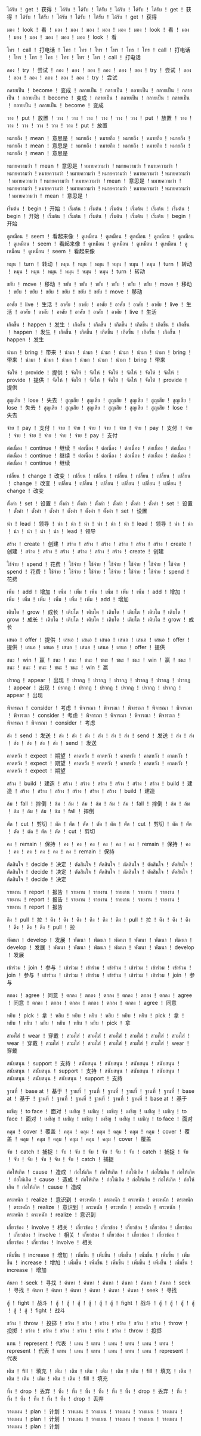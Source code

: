 ได้รับ	！	get	！	获得	！	ได้รับ	！	ได้รับ	！	ได้รับ	！	ได้รับ	！	ได้รับ	！	ได้รับ	！	get	！	获得	！	ได้รับ	！	ได้รับ	！	ได้รับ	！	ได้รับ	！	ได้รับ	！	ได้รับ	！	get	！	获得

มอง	！	look	！	看	！	มอง	！	มอง	！	มอง	！	มอง	！	มอง	！	มอง	！	look	！	看	！	มอง	！	มอง	！	มอง	！	มอง	！	มอง	！	มอง	！	look	！	看

โทร	！	call	！	打电话	！	โทร	！	โทร	！	โทร	！	โทร	！	โทร	！	โทร	！	call	！	打电话	！	โทร	！	โทร	！	โทร	！	โทร	！	โทร	！	โทร	！	call	！	打电话

ลอง	！	try	！	尝试	！	ลอง	！	ลอง	！	ลอง	！	ลอง	！	ลอง	！	ลอง	！	try	！	尝试	！	ลอง	！	ลอง	！	ลอง	！	ลอง	！	ลอง	！	ลอง	！	try	！	尝试

กลายเป็น	！	become	！	变成	！	กลายเป็น	！	กลายเป็น	！	กลายเป็น	！	กลายเป็น	！	กลายเป็น	！	กลายเป็น	！	become	！	变成	！	กลายเป็น	！	กลายเป็น	！	กลายเป็น	！	กลายเป็น	！	กลายเป็น	！	กลายเป็น	！	become	！	变成

วาง	！	put	！	放置	！	วาง	！	วาง	！	วาง	！	วาง	！	วาง	！	วาง	！	put	！	放置	！	วาง	！	วาง	！	วาง	！	วาง	！	วาง	！	วาง	！	put	！	放置

หมายถึง	！	mean	！	意思是	！	หมายถึง	！	หมายถึง	！	หมายถึง	！	หมายถึง	！	หมายถึง	！	หมายถึง	！	mean	！	意思是	！	หมายถึง	！	หมายถึง	！	หมายถึง	！	หมายถึง	！	หมายถึง	！	หมายถึง	！	mean	！	意思是

หมายความว่า ！	mean	！	意思是	！หมายความว่า ！หมายความว่า ！หมายความว่า ！หมายความว่า ！หมายความว่า ！หมายความว่า ！หมายความว่า ！หมายความว่า ！หมายความว่า ！หมายความว่า ！หมายความว่า ！หมายความว่า ！mean	！	意思是	！หมายความว่า ！หมายความว่า ！หมายความว่า ！หมายความว่า ！หมายความว่า ！หมายความว่า ！หมายความว่า ！หมายความว่า ！ mean	！	意思是	！

เริ่มต้น	！	begin	！	开始	！	เริ่มต้น	！	เริ่มต้น	！	เริ่มต้น	！	เริ่มต้น	！	เริ่มต้น	！	เริ่มต้น	！	begin	！	开始	！	เริ่มต้น	！	เริ่มต้น	！	เริ่มต้น	！	เริ่มต้น	！	เริ่มต้น	！	เริ่มต้น	！	begin	！	开始

ดูเหมือน	！	seem	！	看起来像	！	ดูเหมือน	！	ดูเหมือน	！	ดูเหมือน	！	ดูเหมือน	！	ดูเหมือน	！	ดูเหมือน	！	seem	！	看起来像	！	ดูเหมือน	！	ดูเหมือน	！	ดูเหมือน	！	ดูเหมือน	！	ดูเหมือน	！	ดูเหมือน	！	seem	！	看起来像

หมุน	！	turn	！	转动	！	หมุน	！	หมุน	！	หมุน	！	หมุน	！	หมุน	！	หมุน	！	turn	！	转动	！	หมุน	！	หมุน	！	หมุน	！	หมุน	！	หมุน	！	หมุน	！	turn	！	转动

ขยับ	！	move	！	移动	！	ขยับ	！	ขยับ	！	ขยับ	！	ขยับ	！	ขยับ	！	ขยับ	！	move	！	移动	！	ขยับ	！	ขยับ	！	ขยับ	！	ขยับ	！	ขยับ	！	ขยับ	！	move	！	移动

อาศัย	！	live	！	生活	！	อาศัย	！	อาศัย	！	อาศัย	！	อาศัย	！	อาศัย	！	อาศัย	！	live	！	生活	！	อาศัย	！	อาศัย	！	อาศัย	！	อาศัย	！	อาศัย	！	อาศัย	！	live	！	生活

เกิดขึ้น	！	happen	！	发生	！	เกิดขึ้น	！	เกิดขึ้น	！	เกิดขึ้น	！	เกิดขึ้น	！	เกิดขึ้น	！	เกิดขึ้น	！	happen	！	发生	！	เกิดขึ้น	！	เกิดขึ้น	！	เกิดขึ้น	！	เกิดขึ้น	！	เกิดขึ้น	！	เกิดขึ้น	！	happen	！	发生

นำมา	！	bring	！	带来	！	นำมา	！	นำมา	！	นำมา	！	นำมา	！	นำมา	！	นำมา	！	bring	！	带来	！	นำมา	！	นำมา	！	นำมา	！	นำมา	！	นำมา	！	นำมา	！	bring	！	带来

จัดให้	！	provide	！	提供	！	จัดให้	！	จัดให้	！	จัดให้	！	จัดให้	！	จัดให้	！	จัดให้	！	provide	！	提供	！	จัดให้	！	จัดให้	！	จัดให้	！	จัดให้	！	จัดให้	！	จัดให้	！	provide	！	提供

สูญเสีย	！	lose	！	失去	！	สูญเสีย	！	สูญเสีย	！	สูญเสีย	！	สูญเสีย	！	สูญเสีย	！	สูญเสีย	！	lose	！	失去	！	สูญเสีย	！	สูญเสีย	！	สูญเสีย	！	สูญเสีย	！	สูญเสีย	！	สูญเสีย	！	lose	！	失去

จ่าย	！	pay	！	支付	！	จ่าย	！	จ่าย	！	จ่าย	！	จ่าย	！	จ่าย	！	จ่าย	！	pay	！	支付	！	จ่าย	！	จ่าย	！	จ่าย	！	จ่าย	！	จ่าย	！	จ่าย	！	pay	！	支付

ต่อเนื่อง	！	continue	！	继续	！	ต่อเนื่อง	！	ต่อเนื่อง	！	ต่อเนื่อง	！	ต่อเนื่อง	！	ต่อเนื่อง	！	ต่อเนื่อง	！	continue	！	继续	！	ต่อเนื่อง	！	ต่อเนื่อง	！	ต่อเนื่อง	！	ต่อเนื่อง	！	ต่อเนื่อง	！	ต่อเนื่อง	！	continue	！	继续

เปลี่ยน	！	change	！	改变	！	เปลี่ยน	！	เปลี่ยน	！	เปลี่ยน	！	เปลี่ยน	！	เปลี่ยน	！	เปลี่ยน	！	change	！	改变	！	เปลี่ยน	！	เปลี่ยน	！	เปลี่ยน	！	เปลี่ยน	！	เปลี่ยน	！	เปลี่ยน	！	change	！	改变

ตั้งค่า	！	set	！	设置	！	ตั้งค่า	！	ตั้งค่า	！	ตั้งค่า	！	ตั้งค่า	！	ตั้งค่า	！	ตั้งค่า	！	set	！	设置	！	ตั้งค่า	！	ตั้งค่า	！	ตั้งค่า	！	ตั้งค่า	！	ตั้งค่า	！	ตั้งค่า	！	set	！	设置

นำ	！	lead	！	领导	！	นำ	！	นำ	！	นำ	！	นำ	！	นำ	！	นำ	！	lead	！	领导	！	นำ	！	นำ	！	นำ	！	นำ	！	นำ	！	นำ	！	lead	！	领导

สร้าง	！	create	！	创建	！	สร้าง	！	สร้าง	！	สร้าง	！	สร้าง	！	สร้าง	！	สร้าง	！	create	！	创建	！	สร้าง	！	สร้าง	！	สร้าง	！	สร้าง	！	สร้าง	！	สร้าง	！	create	！	创建

ใช้จ่าย	！	spend	！	花费	！	ใช้จ่าย	！	ใช้จ่าย	！	ใช้จ่าย	！	ใช้จ่าย	！	ใช้จ่าย	！	ใช้จ่าย	！	spend	！	花费	！	ใช้จ่าย	！	ใช้จ่าย	！	ใช้จ่าย	！	ใช้จ่าย	！	ใช้จ่าย	！	ใช้จ่าย	！	spend	！	花费

เพิ่ม	！	add	！	增加	！	เพิ่ม	！	เพิ่ม	！	เพิ่ม	！	เพิ่ม	！	เพิ่ม	！	เพิ่ม	！	add	！	增加	！	เพิ่ม	！	เพิ่ม	！	เพิ่ม	！	เพิ่ม	！	เพิ่ม	！	เพิ่ม	！	add	！	增加

เติบโต	！	grow	！	成长	！	เติบโต	！	เติบโต	！	เติบโต	！	เติบโต	！	เติบโต	！	เติบโต	！	grow	！	成长	！	เติบโต	！	เติบโต	！	เติบโต	！	เติบโต	！	เติบโต	！	เติบโต	！	grow	！	成长

เสนอ	！	offer	！	提供	！	เสนอ	！	เสนอ	！	เสนอ	！	เสนอ	！	เสนอ	！	เสนอ	！	offer	！	提供	！	เสนอ	！	เสนอ	！	เสนอ	！	เสนอ	！	เสนอ	！	เสนอ	！	offer	！	提供

ชนะ	！	win	！	赢	！	ชนะ	！	ชนะ	！	ชนะ	！	ชนะ	！	ชนะ	！	ชนะ	！	win	！	赢	！	ชนะ	！	ชนะ	！	ชนะ	！	ชนะ	！	ชนะ	！	ชนะ	！	win	！	赢

ปรากฏ	！	appear	！	出现	！	ปรากฏ	！	ปรากฏ	！	ปรากฏ	！	ปรากฏ	！	ปรากฏ	！	ปรากฏ	！	appear	！	出现	！	ปรากฏ	！	ปรากฏ	！	ปรากฏ	！	ปรากฏ	！	ปรากฏ	！	ปรากฏ	！	appear	！	出现

พิจารณา	！	consider	！	考虑	！	พิจารณา	！	พิจารณา	！	พิจารณา	！	พิจารณา	！	พิจารณา	！	พิจารณา	！	consider	！	考虑	！	พิจารณา	！	พิจารณา	！	พิจารณา	！	พิจารณา	！	พิจารณา	！	พิจารณา	！	consider	！	考虑

ส่ง	！	send	！	发送	！	ส่ง	！	ส่ง	！	ส่ง	！	ส่ง	！	ส่ง	！	ส่ง	！	send	！	发送	！	ส่ง	！	ส่ง	！	ส่ง	！	ส่ง	！	ส่ง	！	ส่ง	！	send	！	发送

คาดหวัง	！	expect	！	期望	！	คาดหวัง	！	คาดหวัง	！	คาดหวัง	！	คาดหวัง	！	คาดหวัง	！	คาดหวัง	！	expect	！	期望	！	คาดหวัง	！	คาดหวัง	！	คาดหวัง	！	คาดหวัง	！	คาดหวัง	！	คาดหวัง	！	expect	！	期望

สร้าง	！	build	！	建造	！	สร้าง	！	สร้าง	！	สร้าง	！	สร้าง	！	สร้าง	！	สร้าง	！	build	！	建造	！	สร้าง	！	สร้าง	！	สร้าง	！	สร้าง	！	สร้าง	！	สร้าง	！	build	！	建造

ล้ม	！	fall	！	摔倒	！	ล้ม	！	ล้ม	！	ล้ม	！	ล้ม	！	ล้ม	！	ล้ม	！	fall	！	摔倒	！	ล้ม	！	ล้ม	！	ล้ม	！	ล้ม	！	ล้ม	！	ล้ม	！	fall	！	摔倒

ตัด	！	cut	！	剪切	！	ตัด	！	ตัด	！	ตัด	！	ตัด	！	ตัด	！	ตัด	！	cut	！	剪切	！	ตัด	！	ตัด	！	ตัด	！	ตัด	！	ตัด	！	ตัด	！	cut	！	剪切

คง	！	remain	！	保持	！	คง	！	คง	！	คง	！	คง	！	คง	！	คง	！	remain	！	保持	！	คง	！	คง	！	คง	！	คง	！	คง	！	คง	！	remain	！	保持

ตัดสินใจ	！	decide	！	决定	！	ตัดสินใจ	！	ตัดสินใจ	！	ตัดสินใจ	！	ตัดสินใจ	！	ตัดสินใจ	！	ตัดสินใจ	！	decide	！	决定	！	ตัดสินใจ	！	ตัดสินใจ	！	ตัดสินใจ	！	ตัดสินใจ	！	ตัดสินใจ	！	ตัดสินใจ	！	decide	！	决定

รายงาน	！	report	！	报告	！	รายงาน	！	รายงาน	！	รายงาน	！	รายงาน	！	รายงาน	！	รายงาน	！	report	！	报告	！	รายงาน	！	รายงาน	！	รายงาน	！	รายงาน	！	รายงาน	！	รายงาน	！	report	！	报告

ดึง	！	pull	！	拉	！	ดึง	！	ดึง	！	ดึง	！	ดึง	！	ดึง	！	ดึง	！	pull	！	拉	！	ดึง	！	ดึง	！	ดึง	！	ดึง	！	ดึง	！	ดึง	！	pull	！	拉

พัฒนา	！	develop	！	发展	！	พัฒนา	！	พัฒนา	！	พัฒนา	！	พัฒนา	！	พัฒนา	！	พัฒนา	！	develop	！	发展	！	พัฒนา	！	พัฒนา	！	พัฒนา	！	พัฒนา	！	พัฒนา	！	พัฒนา	！	develop	！	发展

เข้าร่วม	！	join	！	参与	！	เข้าร่วม	！	เข้าร่วม	！	เข้าร่วม	！	เข้าร่วม	！	เข้าร่วม	！	เข้าร่วม	！	join	！	参与	！	เข้าร่วม	！	เข้าร่วม	！	เข้าร่วม	！	เข้าร่วม	！	เข้าร่วม	！	เข้าร่วม	！	join	！	参与

ตกลง	！	agree	！	同意	！	ตกลง	！	ตกลง	！	ตกลง	！	ตกลง	！	ตกลง	！	ตกลง	！	agree	！	同意	！	ตกลง	！	ตกลง	！	ตกลง	！	ตกลง	！	ตกลง	！	ตกลง	！	agree	！	同意

หยิบ	！	pick	！	拿	！	หยิบ	！	หยิบ	！	หยิบ	！	หยิบ	！	หยิบ	！	หยิบ	！	pick	！	拿	！	หยิบ	！	หยิบ	！	หยิบ	！	หยิบ	！	หยิบ	！	หยิบ	！	pick	！	拿

สวมใส่	！	wear	！	穿戴	！	สวมใส่	！	สวมใส่	！	สวมใส่	！	สวมใส่	！	สวมใส่	！	สวมใส่	！	wear	！	穿戴	！	สวมใส่	！	สวมใส่	！	สวมใส่	！	สวมใส่	！	สวมใส่	！	สวมใส่	！	wear	！	穿戴

สนับสนุน	！	support	！	支持	！	สนับสนุน	！	สนับสนุน	！	สนับสนุน	！	สนับสนุน	！	สนับสนุน	！	สนับสนุน	！	support	！	支持	！	สนับสนุน	！	สนับสนุน	！	สนับสนุน	！	สนับสนุน	！	สนับสนุน	！	สนับสนุน	！	support	！	支持

ฐานที่	！	base at	！	基于	！	ฐานที่	！	ฐานที่	！	ฐานที่	！	ฐานที่	！	ฐานที่	！	ฐานที่	！	base at	！	基于	！	ฐานที่	！	ฐานที่	！	ฐานที่	！	ฐานที่	！	ฐานที่	！	ฐานที่	！	base at	！	基于

เผชิญ	！	to face	！	面对	！	เผชิญ	！	เผชิญ	！	เผชิญ	！	เผชิญ	！	เผชิญ	！	เผชิญ	！	to face	！	面对	！	เผชิญ	！	เผชิญ	！	เผชิญ	！	เผชิญ	！	เผชิญ	！	เผชิญ	！	to face	！	面对

คลุม	！	cover	！	覆盖	！	คลุม	！	คลุม	！	คลุม	！	คลุม	！	คลุม	！	คลุม	！	cover	！	覆盖	！	คลุม	！	คลุม	！	คลุม	！	คลุม	！	คลุม	！	คลุม	！	cover	！	覆盖

จับ	！	catch	！	捕捉	！	จับ	！	จับ	！	จับ	！	จับ	！	จับ	！	จับ	！	catch	！	捕捉	！	จับ	！	จับ	！	จับ	！	จับ	！	จับ	！	จับ	！	catch	！	捕捉

ก่อให้เกิด	！	cause	！	造成	！	ก่อให้เกิด	！	ก่อให้เกิด	！	ก่อให้เกิด	！	ก่อให้เกิด	！	ก่อให้เกิด	！	ก่อให้เกิด	！	cause	！	造成	！	ก่อให้เกิด	！	ก่อให้เกิด	！	ก่อให้เกิด	！	ก่อให้เกิด	！	ก่อให้เกิด	！	ก่อให้เกิด	！	cause	！	造成

ตระหนัก	！	realize	！	意识到	！	ตระหนัก	！	ตระหนัก	！	ตระหนัก	！	ตระหนัก	！	ตระหนัก	！	ตระหนัก	！	realize	！	意识到	！	ตระหนัก	！	ตระหนัก	！	ตระหนัก	！	ตระหนัก	！	ตระหนัก	！	ตระหนัก	！	realize	！	意识到

เกี่ยวข้อง	！	involve	！	相关	！	เกี่ยวข้อง	！	เกี่ยวข้อง	！	เกี่ยวข้อง	！	เกี่ยวข้อง	！	เกี่ยวข้อง	！	เกี่ยวข้อง	！	involve	！	相关	！	เกี่ยวข้อง	！	เกี่ยวข้อง	！	เกี่ยวข้อง	！	เกี่ยวข้อง	！	เกี่ยวข้อง	！	เกี่ยวข้อง	！	involve	！	相关

เพิ่มขึ้น	！	increase	！	增加	！	เพิ่มขึ้น	！	เพิ่มขึ้น	！	เพิ่มขึ้น	！	เพิ่มขึ้น	！	เพิ่มขึ้น	！	เพิ่มขึ้น	！	increase	！	增加	！	เพิ่มขึ้น	！	เพิ่มขึ้น	！	เพิ่มขึ้น	！	เพิ่มขึ้น	！	เพิ่มขึ้น	！	เพิ่มขึ้น	！	increase	！	增加

ค้นหา	！	seek	！	寻找	！	ค้นหา	！	ค้นหา	！	ค้นหา	！	ค้นหา	！	ค้นหา	！	ค้นหา	！	seek	！	寻找	！	ค้นหา	！	ค้นหา	！	ค้นหา	！	ค้นหา	！	ค้นหา	！	ค้นหา	！	seek	！	寻找

สู้	！	fight	！	战斗	！	สู้	！	สู้	！	สู้	！	สู้	！	สู้	！	สู้	！	fight	！	战斗	！	สู้	！	สู้	！	สู้	！	สู้	！	สู้	！	สู้	！	fight	！	战斗

ขว้าง	！	throw	！	投掷	！	ขว้าง	！	ขว้าง	！	ขว้าง	！	ขว้าง	！	ขว้าง	！	ขว้าง	！	throw	！	投掷	！	ขว้าง	！	ขว้าง	！	ขว้าง	！	ขว้าง	！	ขว้าง	！	ขว้าง	！	throw	！	投掷

แทน	！	represent	！	代表	！	แทน	！	แทน	！	แทน	！	แทน	！	แทน	！	แทน	！	represent	！	代表	！	แทน	！	แทน	！	แทน	！	แทน	！	แทน	！	แทน	！	represent	！	代表

เติม	！	fill	！	填充	！	เติม	！	เติม	！	เติม	！	เติม	！	เติม	！	เติม	！	fill	！	填充	！	เติม	！	เติม	！	เติม	！	เติม	！	เติม	！	เติม	！	fill	！	填充

ทิ้ง	！	drop	！	丢弃	！	ทิ้ง	！	ทิ้ง	！	ทิ้ง	！	ทิ้ง	！	ทิ้ง	！	ทิ้ง	！	drop	！	丢弃	！	ทิ้ง	！	ทิ้ง	！	ทิ้ง	！	ทิ้ง	！	ทิ้ง	！	ทิ้ง	！	drop	！	丢弃

วางแผน	！	plan	！	计划	！	วางแผน	！	วางแผน	！	วางแผน	！	วางแผน	！	วางแผน	！	วางแผน	！	plan	！	计划	！	วางแผน	！	วางแผน	！	วางแผน	！	วางแผน	！	วางแผน	！	วางแผน	！	plan	！	计划

